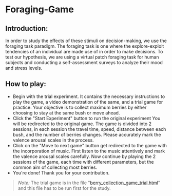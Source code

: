 # Foraging-Game
## Introduction:
In order to study the effects of these stimuli on decision-making, we use the foraging task paradigm. The foraging task is one where the explore-exploit tendencies of an individual are made use of in order to make decisions. To test our hypothesis, we are using a virtual patch foraging task for human subjects and conducting a self-assessment surveys to analyze their mood and stress levels.
## How to play:
- Begin with the trial experiment. It contains the necessary instructions to play the game, a video demonstration of the same, and a trial game for practice. Your objective is to collect maximum berries by either choosing to stay at the same bush or move ahead.
- Click the "Start Experiment" button to run the original experiment
You will be redirected to the original game. The game is divided into 2 sessions, in each session the travel time, speed, distance between each bush, and the number of berries changes. Please accurately mark the valence arousal scales in the process.
- Click on the "Move to next game" button get redirected to the game with the incorporation of music. First listen to the music attentively and mark the valence arousal scales carefully. Now continue by playing the 2 sessions of the game, each time with different parameters, but the common aim of collecting most berries.
- You're done! Thank you for your contribution.
>*Note:* The trial game is in the file "[berry_collection_game_trial.html](https://github.com/GauriGMenon/Foraging-Game/blob/main/berry_collection_game_trial.html "berry_collection_game_trial.html")" and this file has to be run first for the study.
